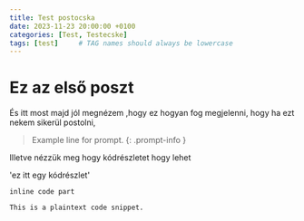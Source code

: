 ```yaml
---
title: Test postocska
date: 2023-11-23 20:00:00 +0100
categories: [Test, Testecske]
tags: [test]     # TAG names should always be lowercase
---
```


# Ez az első poszt

És itt most majd jól megnézem ,hogy ez hogyan fog megjelenni, hogy ha ezt nekem sikerül postolni,

> Example line for prompt.
{: .prompt-info }

Illetve nézzük meg hogy kódrészletet hogy lehet

'ez itt egy kódrészlet'

`inline code part`

```
This is a plaintext code snippet.
```